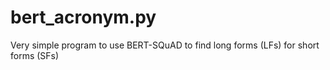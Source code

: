 # bert_acronym.py
Very simple program to use BERT-SQuAD to find long forms (LFs) for short forms (SFs)
